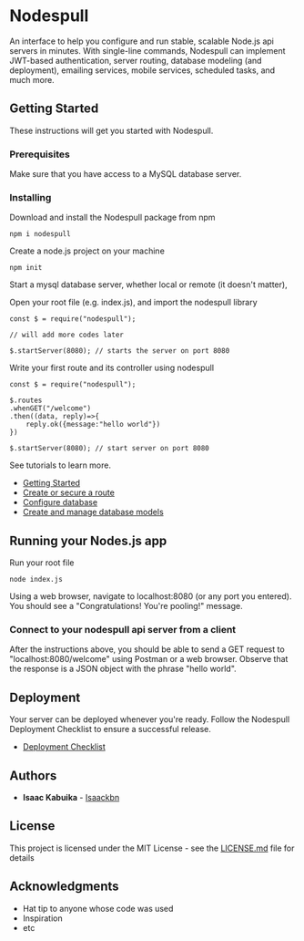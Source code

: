 # Nodespull

An interface to help you configure and run stable, scalable Node.js api servers in minutes.
With single-line commands, Nodespull can implement JWT-based authentication, server routing, database modeling (and deployment), emailing services, mobile services, scheduled tasks, and much more.

## Getting Started

These instructions will get you started with Nodespull.

### Prerequisites

Make sure that you have access to a MySQL database server.

### Installing

Download and install the Nodespull package from npm

```
npm i nodespull
```

Create a node.js project on your machine

```
npm init
```

Start a mysql database server, whether local or remote (it doesn't matter),

Open your root file (e.g. index.js), and import the nodespull library

```
const $ = require("nodespull");

// will add more codes later

$.startServer(8080); // starts the server on port 8080

```


Write your first route and its controller using nodespull

```
const $ = require("nodespull");

$.routes
.whenGET("/welcome")
.then((data, reply)=>{
    reply.ok({message:"hello world"})
})

$.startServer(8080); // start server on port 8080

```

See tutorials to learn more.
* [Getting Started](https://github.com/kab-zac/nodespull/blob/master/Pending)
* [Create or secure a route](https://github.com/kab-zac/nodespull/blob/master/Pending)
* [Configure database](https://github.com/kab-zac/nodespull/blob/master/Pending)
* [Create and manage database models](https://github.com/kab-zac/nodespull/blob/master/Pending)



## Running your Nodes.js app

Run your root file 
```
node index.js
```
Using a web browser, navigate to localhost:8080 (or any port you entered). You should see a "Congratulations! You're pooling!" message.


### Connect to your nodespull api server from a client

After the instructions above, you should be able to send a GET request to "localhost:8080/welcome" using Postman or a web browser. Observe that the response is a JSON object with the phrase "hello world".


## Deployment

Your server can be deployed whenever you're ready. Follow the Nodespull Deployment Checklist to ensure a successful release.
* [Deployment Checklist](https://github.com/kab-zac/nodespull/blob/master/Pending)

<!-- ## Contributing

Please read [CONTRIBUTING.md](https://gist.github.com/PurpleBooth/b24679402957c63ec426) for details on our code of conduct, and the process for submitting pull requests to us. -->

## Authors

* **Isaac Kabuika** - [Isaackbn](https://github.com/kab-zac/)

<!-- See also the list of [contributors](https://github.com/your/project/contributors) who participated in this project. -->

## License

This project is licensed under the MIT License - see the [LICENSE.md](LICENSE.md) file for details

## Acknowledgments

* Hat tip to anyone whose code was used
* Inspiration
* etc
